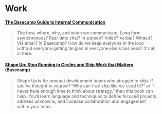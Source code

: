 # Work

#### [The Basecamp Guide to Internal Communication](https://basecamp.com/guides/how-we-communicate)

> The how, where, why, and when we communicate. Long form asynchronous? Real-time chat? In-person? Video? Verbal? Written? Via email? In Basecamp? How do we keep everyone in the loop without everyone getting tangled in everyone else's business? It's all in here.

#### [Shape Up: Stop Running in Circles and Ship Work that Matters](https://basecamp.com/shapeup) (Basecamp)
> Shape Up is for product development teams who struggle to ship. If you’ve thought to yourself “Why can’t we ship like we used to?” or “I never have enough time to think about strategy,” then this book can help. You’ll learn language and techniques to define focused projects, address unknowns, and increase collaboration and engagement within your team.

